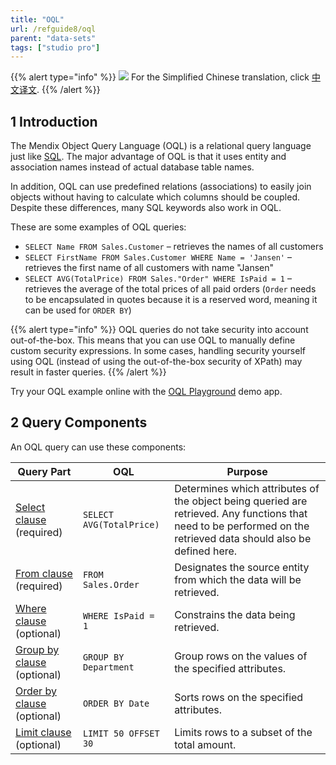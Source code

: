```yaml
---
title: "OQL"
url: /refguide8/oql
parent: "data-sets"
tags: ["studio pro"]
---
```


{{% alert type="info" %}}
<img src="attachments/chinese-translation/china.png" style="display: inline-block; margin: 0" /> For the Simplified Chinese translation, click [中文译文](https://cdn.mendix.tencent-cloud.com/documentation/refguide8/oql.pdf).
{{% /alert %}}

## 1 Introduction

The Mendix Object Query Language (OQL) is a relational query language just like [SQL](http://en.wikipedia.org/wiki/Sql). The major advantage of OQL is that it uses entity and association names instead of actual database table names.

In addition, OQL can use predefined relations (associations) to easily join objects without having to calculate which columns should be coupled. Despite these differences, many SQL keywords also work in OQL.

These are some examples of OQL queries:

* `SELECT Name FROM Sales.Customer` –  retrieves the names of all customers
* `SELECT FirstName FROM Sales.Customer WHERE Name = 'Jansen'`  –  retrieves the first name of all customers with name "Jansen"
* `SELECT AVG(TotalPrice) FROM Sales."Order" WHERE IsPaid = 1`  –  retrieves the average of the total prices of all paid orders (`Order` needs to be encapsulated in quotes because it is a reserved word, meaning it can be used for `ORDER BY`)

{{% alert type="info" %}}
OQL queries do not take security into account out-of-the-box. This means that you can use OQL to manually define custom security expressions. In some cases, handling security yourself using OQL (instead of using the out-of-the-box security of XPath) may result in faster queries.
{{% /alert %}}

Try your OQL example online with the [OQL Playground](https://mydemoversion8-sandbox.mxapps.io/p/OQL) demo app. 

## 2 Query Components

An OQL query can use these components:

| Query Part | OQL | Purpose |
| --- | --- | --- |
| [Select clause](oql-select-clause) (required)  | `SELECT AVG(TotalPrice)` | Determines which attributes of the object being queried are retrieved. Any functions that need to be performed on the retrieved data should also be defined here.  |
| [From clause](oql-from-clause) (required)  | `FROM Sales.Order`  | Designates the source entity from which the data will be retrieved.  |
| [Where clause](oql-where-clause) (optional) | `WHERE IsPaid = 1` | Constrains the data being retrieved.  |
| [Group by clause](oql-group-by-clause) (optional) | `GROUP BY Department` | Group rows on the values of the specified attributes.  |
| [Order by clause](oql-order-by-clause) (optional) | `ORDER BY Date` | Sorts rows on the specified attributes.  |
| [Limit clause](oql-limit-clause) (optional) | `LIMIT 50 OFFSET 30` | Limits rows to a subset of the total amount.  |

